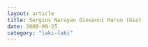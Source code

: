 ```yaml
---
layout: article
title: Sergius Narayan Giovanni Harun (Gio)
date: 2008-09-25
category: "laki-laki"
---
```

